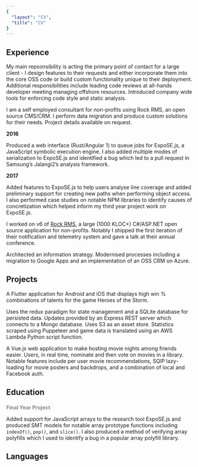 ```yaml
---
{
  "layout": "CV",
  "title": "CV"
}
---
```

## Experience

<block title="Spark Development Network" subtitle="Developer" years="2018-Current">

My main repsonsibility is acting the primary point of contact for a large client - I design features to their requests and either incorporate them into the core OSS code or build custom functionality unique to their deployment.
Additional responsibilities include leading code reviews at all-hands developer meeting managing offshore resources. Introduced company wide tools for enforcing code style and static analysis.  

<skills :list="['C#', 'ASP.NET', 'SQL', 'SQL Server', 'jQuery', 'IIS', 'Azure', 'Windows Server',  'Requirements Analysis', 'OSS Community Management', 'Release Planning', 'Retainer Management']" />

</block>

<block title="Bricks and Mortar Studio" subtitle="Consultant" years="2016-Current">
I am a self employed consultant for non-profits using Rock RMS, an open source CMS/CRM. I perform data migration and produce custom solutions for their needs. Project details available on request.

<skills :list="['C#', 'ASP.NET', 'SQL', 'Python3', 'Pandas', 'Requirements Analysis', 'Project Management']" />

</block>

<block title="Royal Holloway, University of London" subtitle="Undergraduate Researcher" years="Summer 2016 / Summer 2017">

**2016**

Produced a web interface (Rust/Angular 1) to queue jobs for ExpoSE.js, a JavaScript symbolic execution engine. I also added multiple modes of serialization to ExpoSE.js and identified a bug which led to a pull request in Samsung’s Jalangi2’s analysis framework.

**2017**

Added features to ExpoSE.js to help users analyse line coverage and added preliminary support for creating new paths when performing object access. I also performed case studies on notable NPM libraries to identify causes of concretization which helped inform my third year project work on ExpoSE.js.

<skills :list="['Rust', 'GDB', 'Z3', 'SMT', 'Angular 1', 'JavaScript', 'Node.js', 'Bash']" />
</block>

<block title="Spark Development Network" subtitle="Internship" years="Summer 2016">

I worked on v6 of [Rock RMS](https://github.com/SparkDevNetwork/Rock/), a large (1000 KLOC+) C#/ASP.NET open source application for non-profits. Notably I shipped the first iteration of their notification and telemetry system and gave a talk at their annual conference.

<skills :list="['C#', 'ASP.NET', 'SQL', 'Entity Framework 6', 'SQL Server', 'HTML5', 'CSS3', 'jQuery', 'Git']" />
</block>

<block title="Hope Church" subtitle="Communications Director" years="2013-2015">

Architected an information strategy. Modernised processes including a migration to Google Apps and an implementation of an OSS CRM on Azure.

</block>

## Projects

<block title="Heroes Companion">

A Flutter application for Android and iOS that displays high win % combinations of talents for the game Heroes of the Storm.

Uses the redux paradigm for state management and a SQLite database for persisted data. Updates provided by an Express REST server which connects to a Mongo database. Uses S3 as an asset store. Statistics scraped using Puppeteer and game data is translated using an AWS Lambda Python script function.

<skills :list="['Dart', 'Redux', 'Java', 'SQLite', 'Express', 'MongoDB', 'Mongoose', 'AWS', 'S3', 'Pupeteer', 'Heroku']" />

</block>

<block title="Jonathan's Movies">

A Vue.js web application to make hosting movie nights among friends easier. Users, in real time, nominate and then vote on movies in a library. Notable features include per user movie recommendations, SQIP lazy-loading for movie posters and backdrops, and a combination of local and Facebook auth.

<skills :list="['Vue', 'Webpack', 'Jest', 'Real-Time', 'Web Sockets', 'Machine Learning', 'OAuth']" />

</block>

## Education
<block title="First Class Software Engineering BSc" subtitle="Royal Holloway, University of London" years="2015-2018">

<grid title="Awards" items="awards" width="100" style="margin-bottom: 2em;" />

<h4 style="margin-bottom: 0px">Final Year Project</h4>

<div style="margin-top: 4px;"></div>

Added support for JavaScript arrays to the research tool ExpoSE.js and produced SMT models for notable array prototype functions including `indexOf()`, `pop()`, and `slice()`. I also produced a method of verifying array polyfills which I used to identify a bug in a popular array polyfill library.

<div style="margin-bottom: 2em;"></div>

<grid title="Elective Modules" items="modules" width="33" />
</block>

## Languages
<grid items="languages" />

<style>
h2 {
  border-bottom: 0 !important;
}

h4 {
  color: #888888;
}
</style>